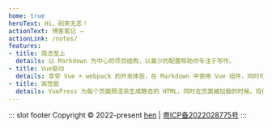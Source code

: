 ```yaml
---
home: true
heroText: Hi，别来无恙！
actionText: 博客笔记 →
actionLink: /notes/
features:
- title: 简洁至上
  details: 以 Markdown 为中心的项目结构，以最少的配置帮助你专注于写作。
- title: Vue驱动
  details: 享受 Vue + webpack 的开发体验，在 Markdown 中使用 Vue 组件，同时可以使用 Vue 来开发自定义主题。
- title: 高性能
  details: VuePress 为每个页面预渲染生成静态的 HTML，同时在页面被加载的时候，将作为 SPA 运行。
---
```


::: slot footer
Copyright © 2022-present [hen](https://gitee.com/hen128) | [粤ICP备2022028775号](https://beian.miit.gov.cn/)
:::